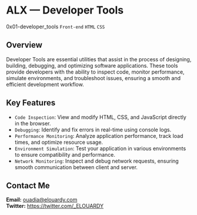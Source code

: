 # ALX — Developer Tools

0x01-developer_tools
`Front-end`
`HTML`
`CSS`

## Overview

Developer Tools are essential utilities that assist in the process of designing, building, debugging, and optimizing software applications. These tools provide developers with the ability to inspect code, monitor performance, simulate environments, and troubleshoot issues, ensuring a smooth and efficient development workflow.

## Key Features

- `Code Inspection`: View and modify HTML, CSS, and JavaScript directly in the browser.
- `Debugging`: Identify and fix errors in real-time using console logs.
- `Performance Monitoring`: Analyze application performance, track load times, and optimize resource usage.
- `Environment Simulation`: Test your application in various environments to ensure compatibility and performance.
- `Network Monitoring`: Inspect and debug network requests, ensuring smooth communication between client and server.

## Contact Me

**Email:** ouadia@elouardy.com \
**Twitter:** https://twitter.com/_ELOUARDY

